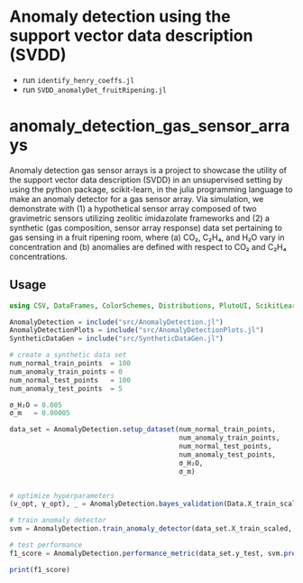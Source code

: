 # Anomaly detection using the support vector data description (SVDD)

* run `identify_henry_coeffs.jl`
* run `SVDD_anomalyDet_fruitRipening.jl`

# anomaly_detection_gas_sensor_arrays

Anomaly detection gas sensor arrays is a project to showcase the utility of the support vector data description (SVDD) in an unsupervised setting by using the python package, scikit-learn, in the julia programming language to make an anomaly detector for a gas sensor array. Via simulation, we demonstrate with (1) a hypothetical sensor array composed of two gravimetric sensors utilizing zeolitic imidazolate frameworks and (2) a synthetic (gas composition, sensor array response) data set pertaining to gas sensing in a fruit ripening room, where (a) CO₂, C₂H₄, and H₂O vary in concentration and (b) anomalies are defined with respect to CO₂ and C₂H₄ concentrations.


## Usage

```julia
using CSV, DataFrames, ColorSchemes, Distributions, PlutoUI, ScikitLearn, Colors, Random, JLD, JLD2, LinearAlgebra, PyCall, Makie.GeometryBasics, CairoMakie

AnomalyDetection = include("src/AnomalyDetection.jl")
AnomalyDetectionPlots = include("src/AnomalyDetectionPlots.jl")
SyntheticDataGen = include("src/SyntheticDataGen.jl")

# create a synthetic data set
num_normal_train_points  = 100
num_anomaly_train_points = 0
num_normal_test_points   = 100
num_anomaly_test_points  = 5

σ_H₂O = 0.005
σ_m   = 0.00005

data_set = AnomalyDetection.setup_dataset(num_normal_train_points,
                                          num_anomaly_train_points,
                                          num_normal_test_points,
                                          num_anomaly_test_points,
                                          σ_H₂O, 
                                          σ_m)


# optimize hyperparameters
(ν_opt, γ_opt), _ = AnomalyDetection.bayes_validation(Data.X_train_scaled, n_iter=50, plot_data_flag=false)

# train anomaly detector
svm = AnomalyDetection.train_anomaly_detector(data_set.X_train_scaled, ν_opt, γ_opt)

# test performance
f1_score = AnomalyDetection.performance_metric(data_set.y_test, svm.predict(data_set.X_test_scaled))

print(f1_score)
```

